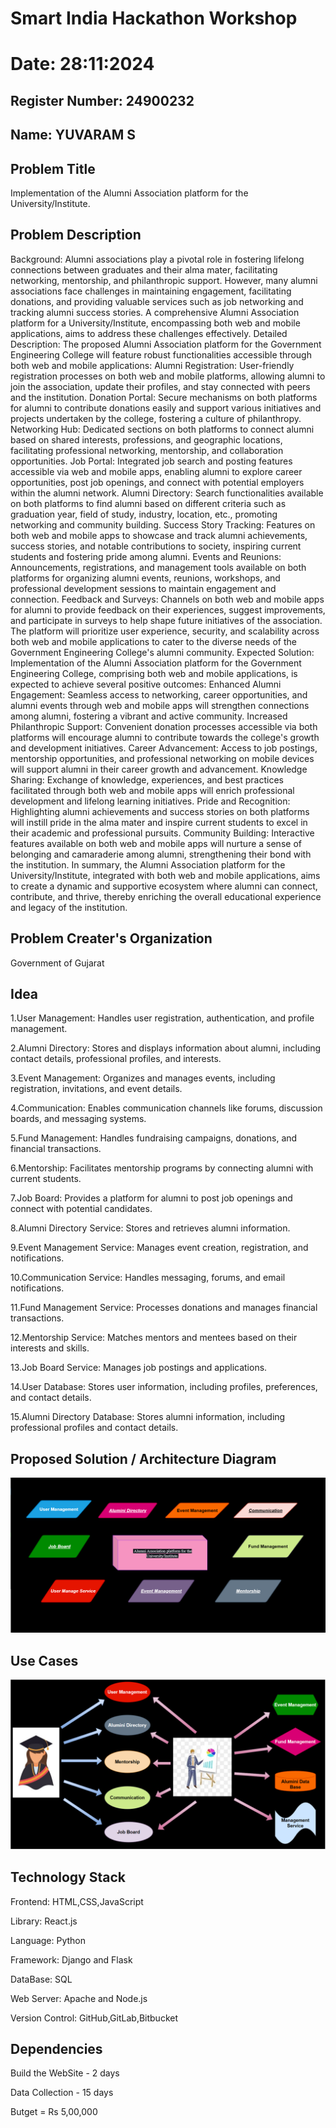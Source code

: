 # Smart India Hackathon Workshop
# Date:   28:11:2024
## Register Number:  24900232
## Name:   YUVARAM S
## Problem Title
Implementation of the Alumni Association platform for the University/Institute.
## Problem Description
Background: Alumni associations play a pivotal role in fostering lifelong connections between graduates and their alma mater, facilitating networking, mentorship, and philanthropic support. However, many alumni associations face challenges in maintaining engagement, facilitating donations, and providing valuable services such as job networking and tracking alumni success stories. A comprehensive Alumni Association platform for a University/Institute, encompassing both web and mobile applications, aims to address these challenges effectively. Detailed Description: The proposed Alumni Association platform for the Government Engineering College will feature robust functionalities accessible through both web and mobile applications: Alumni Registration: User-friendly registration processes on both web and mobile platforms, allowing alumni to join the association, update their profiles, and stay connected with peers and the institution. Donation Portal: Secure mechanisms on both platforms for alumni to contribute donations easily and support various initiatives and projects undertaken by the college, fostering a culture of philanthropy. Networking Hub: Dedicated sections on both platforms to connect alumni based on shared interests, professions, and geographic locations, facilitating professional networking, mentorship, and collaboration opportunities. Job Portal: Integrated job search and posting features accessible via web and mobile apps, enabling alumni to explore career opportunities, post job openings, and connect with potential employers within the alumni network. Alumni Directory: Search functionalities available on both platforms to find alumni based on different criteria such as graduation year, field of study, industry, location, etc., promoting networking and community building. Success Story Tracking: Features on both web and mobile apps to showcase and track alumni achievements, success stories, and notable contributions to society, inspiring current students and fostering pride among alumni. Events and Reunions: Announcements, registrations, and management tools available on both platforms for organizing alumni events, reunions, workshops, and professional development sessions to maintain engagement and connection. Feedback and Surveys: Channels on both web and mobile apps for alumni to provide feedback on their experiences, suggest improvements, and participate in surveys to help shape future initiatives of the association. The platform will prioritize user experience, security, and scalability across both web and mobile applications to cater to the diverse needs of the Government Engineering College's alumni community. Expected Solution: Implementation of the Alumni Association platform for the Government Engineering College, comprising both web and mobile applications, is expected to achieve several positive outcomes: Enhanced Alumni Engagement: Seamless access to networking, career opportunities, and alumni events through web and mobile apps will strengthen connections among alumni, fostering a vibrant and active community. Increased Philanthropic Support: Convenient donation processes accessible via both platforms will encourage alumni to contribute towards the college's growth and development initiatives. Career Advancement: Access to job postings, mentorship opportunities, and professional networking on mobile devices will support alumni in their career growth and advancement. Knowledge Sharing: Exchange of knowledge, experiences, and best practices facilitated through both web and mobile apps will enrich professional development and lifelong learning initiatives. Pride and Recognition: Highlighting alumni achievements and success stories on both platforms will instill pride in the alma mater and inspire current students to excel in their academic and professional pursuits. Community Building: Interactive features available on both web and mobile apps will nurture a sense of belonging and camaraderie among alumni, strengthening their bond with the institution. In summary, the Alumni Association platform for the University/Institute, integrated with both web and mobile applications, aims to create a dynamic and supportive ecosystem where alumni can connect, contribute, and thrive, thereby enriching the overall educational experience and legacy of the institution.
## Problem Creater's Organization
Government of Gujarat

## Idea
1.User Management: Handles user registration, authentication, and profile management.

2.Alumni Directory: Stores and displays information about alumni, including contact details, professional profiles, and interests.

3.Event Management: Organizes and manages events, including registration, invitations, and event details.

4.Communication: Enables communication channels like forums, discussion boards, and messaging systems.

5.Fund Management: Handles fundraising campaigns, donations, and financial transactions.

6.Mentorship: Facilitates mentorship programs by connecting alumni with current students.

7.Job Board: Provides a platform for alumni to post job openings and connect with potential candidates.

8.Alumni Directory Service: Stores and retrieves alumni information.

9.Event Management Service: Manages event creation, registration, and notifications.

10.Communication Service: Handles messaging, forums, and email notifications.

11.Fund Management Service: Processes donations and manages financial transactions.

12.Mentorship Service: Matches mentors and mentees based on their interests and skills.

13.Job Board Service: Manages job postings and applications.

14.User Database: Stores user information, including profiles, preferences, and contact details.

15.Alumni Directory Database: Stores alumni information, including professional profiles and contact details.

## Proposed Solution / Architecture Diagram
![alt text](<Screenshot 2024-11-27 213207.png>)

## Use Cases
![alt text](<Screenshot 2024-11-27 225358.png>)

## Technology Stack
Frontend: HTML,CSS,JavaScript

Library: React.js

Language: Python

Framework: Django and Flask

DataBase: SQL

Web Server: Apache and Node.js

Version Control: GitHub,GitLab,Bitbucket


## Dependencies
Build the WebSite - 2 days

Data Collection - 15 days

Butget = Rs 5,00,000